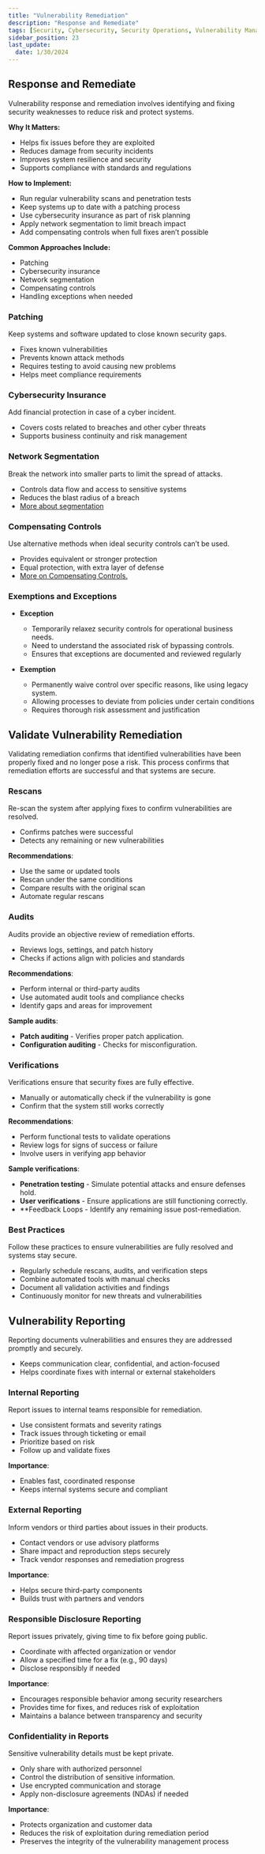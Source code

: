 ```yaml
---
title: "Vulnerability Remediation"
description: "Response and Remediate"
tags: [Security, Cybersecurity, Security Operations, Vulnerability Management]
sidebar_position: 23
last_update:
  date: 1/30/2024
---
```




## Response and Remediate 

Vulnerability response and remediation involves identifying and fixing security weaknesses to reduce risk and protect systems.

**Why It Matters:**

- Helps fix issues before they are exploited
- Reduces damage from security incidents
- Improves system resilience and security
- Supports compliance with standards and regulations

**How to Implement:**

- Run regular vulnerability scans and penetration tests
- Keep systems up to date with a patching process
- Use cybersecurity insurance as part of risk planning
- Apply network segmentation to limit breach impact
- Add compensating controls when full fixes aren’t possible

**Common Approaches Include:**

- Patching
- Cybersecurity insurance
- Network segmentation
- Compensating controls
- Handling exceptions when needed


### Patching

Keep systems and software updated to close known security gaps.

- Fixes known vulnerabilities
- Prevents known attack methods
- Requires testing to avoid causing new problems
- Helps meet compliance requirements

### Cybersecurity Insurance

Add financial protection in case of a cyber incident.

- Covers costs related to  breaches and other cyber threats
- Supports business continuity and risk management 


### Network Segmentation

Break the network into smaller parts to limit the spread of attacks.

- Controls data flow and access to sensitive systems
- Reduces the blast radius of a breach
- [More about segmentation](/docs/007-Cybersecurity/003-Security-Architecture/001-Security-Design.md#isolation-and-segmentation)


### Compensating Controls

Use alternative methods when ideal security controls can’t be used.

- Provides equivalent or stronger protection
- Equal protection, with extra layer of defense
- [More on Compensating Controls.](/docs/007-Cybersecurity/001-Risk-and-Governance/040-Security-Controls.md#compensating-controls)


### Exemptions and Exceptions

- **Exception**
   - Temporarily relaxez security controls for operational business needs.
   - Need to understand the associated risk of bypassing controls.
   - Ensures that exceptions are documented and reviewed regularly

- **Exemption**
   - Permanently waive control over specific reasons, like using legacy system.
   - Allowing processes to deviate from policies under certain conditions
   - Requires thorough risk assessment and justification


## Validate Vulnerability Remediation

Validating remediation confirms that identified vulnerabilities have been properly fixed and no longer pose a risk. This process confirms that remediation efforts are successful and that systems are secure.


### Rescans


Re-scan the system after applying fixes to confirm vulnerabilities are resolved.

- Confirms patches were successful
- Detects any remaining or new vulnerabilities

**Recommendations**:

- Use the same or updated tools
- Rescan under the same conditions
- Compare results with the original scan
- Automate regular rescans

### Audits

Audits provide an objective review of remediation efforts.

- Reviews logs, settings, and patch history
- Checks if actions align with policies and standards

**Recommendations**:

- Perform internal or third-party audits
- Use automated audit tools and compliance checks
- Identify gaps and areas for improvement

**Sample audits**:

- **Patch auditing** - Verifies proper patch application.
- **Configuration auditing** - Checks for misconfiguration.


### Verifications

Verifications ensure that security fixes are fully effective.

- Manually or automatically check if the vulnerability is gone
- Confirm that the system still works correctly

**Recommendations**:

- Perform functional tests to validate operations
- Review logs for signs of success or failure
- Involve users in verifying app behavior

**Sample verifications**:

- **Penetration testing** - Simulate potential attacks and ensure defenses hold.
- **User verifications** - Ensure applications are still functioning correctly.
- **Feedback Loops - Identify any remaining issue post-remediation.

### Best Practices

Follow these practices to ensure vulnerabilities are fully resolved and systems stay secure.

- Regularly schedule rescans, audits, and verification steps
- Combine automated tools with manual checks
- Document all validation activities and findings
- Continuously monitor for new threats and vulnerabilities


## Vulnerability Reporting 

Reporting documents vulnerabilities and ensures they are addressed promptly and securely.

- Keeps communication clear, confidential, and action-focused
- Helps coordinate fixes with internal or external stakeholders


### Internal Reporting

Report issues to internal teams responsible for remediation.

- Use consistent formats and severity ratings
- Track issues through ticketing or email
- Prioritize based on risk
- Follow up and validate fixes

**Importance**:

- Enables fast, coordinated response
- Keeps internal systems secure and compliant


### External Reporting

Inform vendors or third parties about issues in their products.

- Contact vendors or use advisory platforms
- Share impact and reproduction steps securely
- Track vendor responses and remediation progress

**Importance**:

- Helps secure third-party components
- Builds trust with partners and vendors



### Responsible Disclosure Reporting

Report issues privately, giving time to fix before going public.

- Coordinate with affected organization or vendor
- Allow a specified time for a fix (e.g., 90 days)
- Disclose responsibly if needed

**Importance**:

- Encourages responsible behavior among security researchers
- Provides time for fixes, and reduces risk of exploitation
- Maintains a balance between transparency and security

### Confidentiality in Reports

Sensitive vulnerability details must be kept private.

- Only share with authorized personnel
- Control the distribution of sensitive information.
- Use encrypted communication and storage
- Apply non-disclosure agreements (NDAs) if needed

**Importance**:

- Protects organization and customer data
- Reduces the risk of exploitation during remediation period
- Preserves the integrity of the vulnerability management process




